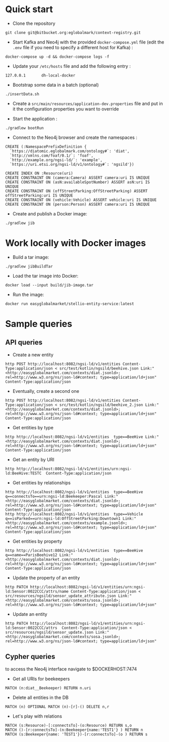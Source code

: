 # Quick start

* Clone the repository

```
git clone git@bitbucket.org:eglobalmark/context-registry.git
```

* Start Kafka and Neo4j with the provided `docker-compose.yml` file (edit the `.env` file if you need to specify a different host for Kafka) :

```
docker-compose up -d && docker-compose logs -f
```

* Update your `/etc/hosts` file and add the following entry :

```
127.0.0.1       dh-local-docker
```

* Bootstrap some data in a batch (optional)

```
./insertData.sh
```

* Create a `src/main/resources/application-dev.properties` file and put in it the configuration properties you want to override

* Start the application :

```
./gradlew bootRun
```

* Connect to the Neo4j browser and create the namespaces :

```
CREATE (:NamespacePrefixDefinition {
  `https://diatomic.eglobalmark.com/ontology#`: 'diat',
  `http://xmlns.com/foaf/0.1/`: 'foaf',
  `http://example.org/ngsi-ld/`: 'example',
  `https://uri.etsi.org/ngsi-ld/v1/ontology#`: 'ngsild'})

CREATE INDEX ON :Resource(uri)
CREATE CONSTRAINT ON (camera:Camera) ASSERT camera:uri IS UNIQUE
CREATE CONSTRAINT ON (asN:availableSpotNumber) ASSERT asN:uri IS UNIQUE
CREATE CONSTRAINT ON (offStreetParking:OffStreetParking) ASSERT offStreetParking:uri IS UNIQUE
CREATE CONSTRAINT ON (vehicle:Vehicle) ASSERT vehicle:uri IS UNIQUE
CREATE CONSTRAINT ON (person:Person) ASSERT camera:uri IS UNIQUE

```

* Create and publish a Docker image:

```
./gradlew jib
```

# Work locally with Docker images

* Build a tar image:

```
./gradlew jibBuildTar
```

* Load the tar image into Docker:

```
docker load --input build/jib-image.tar
```

* Run the image:

```
docker run easyglobalmarket/stellio-entity-service:latest
```

# Sample queries

## API queries

* Create a new entity

```
http POST http://localhost:8082/ngsi-ld/v1/entities Content-Type:application/json < src/test/kotlin/ngsild/beehive.json Link:"<http://easyglobalmarket.com/contexts/diat.jsonld>; rel=http://www.w3.org/ns/json-ld#context; type=application/ld+json" Content-Type:application/json
```

* Eventually, create a second one

```
http POST http://localhost:8082/ngsi-ld/v1/entities Content-Type:application/json < src/test/kotlin/ngsild/beehive_2.json Link:"<http://easyglobalmarket.com/contexts/diat.jsonld>; rel=http://www.w3.org/ns/json-ld#context; type=application/ld+json" Content-Type:application/json
```

* Get entities by type

```
http http://localhost:8082/ngsi-ld/v1/entities  type==BeeHive Link:"<http://easyglobalmarket.com/contexts/diat.jsonld>; rel=http://www.w3.org/ns/json-ld#context; type=application/ld+json" Content-Type:application/json
```

* Get an entity by URI

```
http http://localhost:8082/ngsi-ld/v1/entities/urn:ngsi-ld:BeeHive:TESTC  Content-Type:application/json

```

* Get entities by relationships

```
http http://localhost:8082/ngsi-ld/v1/entities  type==BeeHive  q==connectsTo==urn:ngsi-ld:Beekeeper:Pascal Link:"<http://easyglobalmarket.com/contexts/diat.jsonld>; rel=http://www.w3.org/ns/json-ld#context; type=application/ld+json" Content-Type:application/json
http http://localhost:8082/ngsi-ld/v1/entities  type==Vehicle  q==isParked==urn:ngsi-ld:OffStreetParking:Downtown1 Link:"<http://easyglobalmarket.com/contexts/example.jsonld>; rel=http://www.w3.org/ns/json-ld#context; type=application/ld+json" Content-Type:application/json

```

* Get entities by property

```
http http://localhost:8082/ngsi-ld/v1/entities  type==BeeHive  q==name==ParisBeehive12 Link:"<http://easyglobalmarket.com/contexts/diat.jsonld>; rel=http://www.w3.org/ns/json-ld#context; type=application/ld+json" Content-Type:application/json
```

* Update the property of an entity

```
http PATCH http://localhost:8082/ngsi-ld/v1/entities/urn:ngsi-ld:Sensor:0022CCC/attrs/name Content-Type:application/json < src/resources/ngsild/sensor_update_attribute.json Link:"<http://easyglobalmarket.com/contexts/sosa.jsonld>; rel=http://www.w3.org/ns/json-ld#context; type=application/ld+json"
```

* Update an entity

```
http PATCH http://localhost:8082/ngsi-ld/v1/entities/urn:ngsi-ld:Sensor:0022CCC/attrs  Content-Type:application/json < src/resources/ngsild/sensor_update.json Link:"<http://easyglobalmarket.com/contexts/sosa.jsonld>; rel=http://www.w3.org/ns/json-ld#context; type=application/ld+json"
```

## Cypher queries

to access the Neo4j interface navigate to $DOCKERHOST:7474

* Get all URIs for beekeepers

```
MATCH (n:diat__Beekeeper) RETURN n.uri
```

* Delete all entities in the DB

```
MATCH (n) OPTIONAL MATCH (n)-[r]-() DELETE n,r
```

* Let's play with relations

```
MATCH (s:Resource)-[:connectsTo]-(o:Resource) RETURN s,o
MATCH ()-[r:connectsTo]-(n:Beekeeper{name:'TEST1'} ) RETURN n
MATCH (s:Beekeeper{name: 'TEST1'})-[r:connectsTo]-(o ) RETURN s
```

